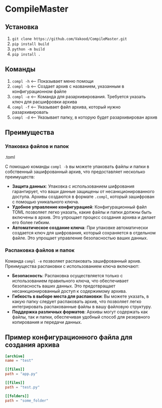 # CompileMaster

## Установка

1. ```git clone https://github.com/Vakood/CompileMaster.git```
2. ```pip install build```
3. ```python -m build```
4. ```pip install .```

## Команды

1. ```compl -h```  <-- Показывает меню помощи
2. ```compl -b```  <-- Создает архив с названием, указанным в конфигурационном файле
3. ```compl -e```  <-- Команда для разархивирования. Требуется указать ключ для расшифровки архива
4. ```compl -f```  <-- Указывает файл архива, который нужно разархивировать
5. ```compl -d```  <-- Указывает папку, в которую будет разархивирован архив

## Преимущества

### Упаковка файлов и папок

.toml

С помощью команды `compl -b` вы можете упаковать файлы и папки в собственный зашифрованный архив, что предоставляет несколько преимуществ:

- **Защита данных**: Упаковка с использованием шифрования гарантирует, что ваши данные защищены от несанкционированного доступа. Архивы создаются в формате `.compl`, который зашифрован с помощью уникального ключа.
- **Удобное управление конфигурацией**: Конфигурационный файл TOML позволяет легко указать, какие файлы и папки должны быть включены в архив. Это упрощает процесс создания архива и делает его более гибким.
- **Автоматическое создание ключа**: При упаковке автоматически создается ключ для шифрования, который сохраняется в отдельном файле. Это упрощает управление безопасностью ваших данных.

### Распаковка файлов и папок

Команда `compl -e` позволяет распаковать зашифрованный архив. Преимущества распаковки с использованием ключа включают:

- **Безопасность**: Распаковка осуществляется только с использованием правильного ключа, что обеспечивает безопасность ваших данных. Это предотвращает несанкционированный доступ к содержимому архива.
- **Гибкость в выборе места для распаковки**: Вы можете указать, в какую папку следует распаковать архив, что позволяет легко интегрировать распакованные файлы в вашу файловую структуру.
- **Поддержка различных форматов**: Архивы могут содержать как файлы, так и папки, обеспечивая удобный способ для резервного копирования и передачи данных.

## Пример конфигурационного файла для создания архива

```toml
[archive]
name = "test"

[[files]]
path = "app.py"

[[files]]
path = "test.py"

[[folders]]
path = "some_folder"
